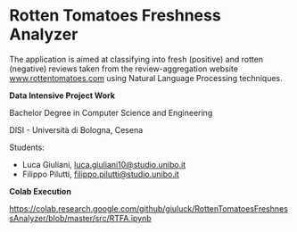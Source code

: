 # Rotten Tomatoes Freshness Analyzer
 
The application is aimed at classifying into fresh (positive) and rotten (negative) reviews taken from the review-aggregation website www.rottentomatoes.com using Natural Language Processing techniques.  

**Data Intensive Project Work**

Bachelor Degree in Computer Science and Engineering 

DISI - Università di Bologna, Cesena

Students:
- Luca Giuliani, luca.giuliani10@studio.unibo.it
- Filippo Pilutti, filippo.pilutti@studio.unibo.it

**Colab Execution**

https://colab.research.google.com/github/giuluck/RottenTomatoesFreshnessAnalyzer/blob/master/src/RTFA.ipynb
